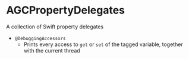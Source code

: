 # AGCPropertyDelegates
A collection of Swift property delegates

- `@DebuggingAccessors`
  -  Prints every access to `get` or `set` of the tagged variable, together with the current thread
  
  
